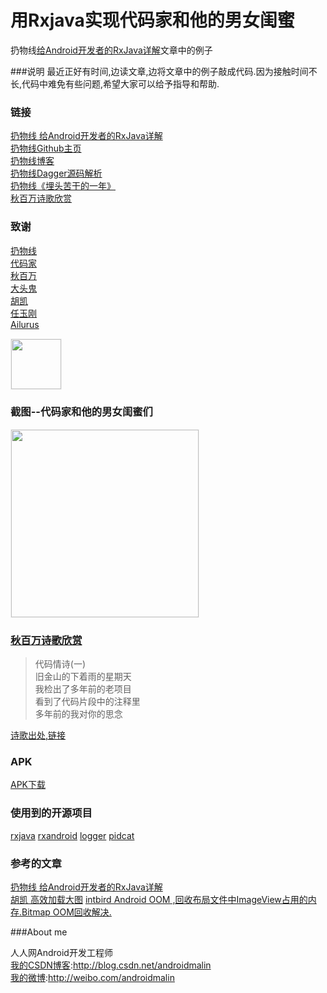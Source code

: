 # 用Rxjava实现代码家和他的男女闺蜜
扔物线[给Android开发者的RxJava详解](http://gank.io/post/560e15be2dca930e00da1083)文章中的例子

###说明
最近正好有时间,边读文章,边将文章中的例子敲成代码.因为接触时间不长,代码中难免有些问题,希望大家可以给予指导和帮助.<br/>

### 链接
[扔物线 给Android开发者的RxJava详解](http://gank.io/post/560e15be2dca930e00da1083)<br/>
[扔物线Github主页](https://github.com/rengwuxian)<br/>
[扔物线博客](http://www.rengwuxian.com)<br/>
[扔物线Dagger源码解析](http://a.codekk.com/detail/Android/%E6%89%94%E7%89%A9%E7%BA%BF/Dagger%20%E6%BA%90%E7%A0%81%E8%A7%A3%E6%9E%90)<br/>
[扔物线《埋头苦干的一年》](https://github.com/aosp-exchange-group/fuck-2014-flirt-2015/blob/master/1/rengwuxian.md)<br/>
[秋百万诗歌欣赏](http://weibo.com/p/1001603907193945642719)

### 致谢
[扔物线](https://github.com/rengwuxian)<br/>
[代码家](https://github.com/daimajia)<br/>
[秋百万](https://github.com/liaohuqiu)<br/>
[大头鬼](https://github.com/lzyzsd)<br/>
[胡凯](https://github.com/kesenhoo)<br/>
[任玉刚](https://github.com/singwhatiwanna)<br/>
[Ailurus](https://github.com/liangzhitao)<br/>

<div><img src='https://github.com/androidmalin/RengwuxianRxjava/blob/master/app/src/main/res/mipmap-xhdpi/rengwuxian.jpg' width="80px" style='border: #f1f1f1 solid 1px'/></div>


### 截图--代码家和他的男女闺蜜们

<div><img src='https://github.com/androidmalin/RengwuxianRxjava/blob/master/screenshots/daimajia_girl_friends.png' width="300px" style='border: #f1f1f1 solid 1px'/></div>

### [秋百万诗歌欣赏](http://weibo.com/p/1001603907193945642719)
>代码情诗(一)<br/>
>旧金山的下着雨的星期天<br/>
>我检出了多年前的老项目<br/>
>看到了代码片段中的注释里<br/>
>多年前的我对你的思念<br/>

[诗歌出处,链接](http://weibo.com/p/1001603907193945642719)



### APK
[APK下载](https://raw.githubusercontent.com/androidmalin/RengwuxianRxjava/master/apk/rengwuxianrxjava.apk)<br/>



### 使用到的开源项目
[rxjava](https://github.com/ReactiveX/RxJava)
[rxandroid](https://github.com/ReactiveX/rxandroid)
[logger](https://github.com/orhanobut/logger)
[pidcat](https://github.com/JakeWharton/pidcat)

### 参考的文章
[扔物线 给Android开发者的RxJava详解](http://gank.io/post/560e15be2dca930e00da1083)<br/>
[胡凯 高效加载大图](http://hukai.me/android-training-course-in-chinese/graphics/displaying-bitmaps/load-bitmap.html)
[intbird Android OOM ,回收布局文件中ImageView占用的内存.Bitmap OOM回收解决.](http://blog.csdn.net/intbird/article/details/19905549)



###About me

人人网Android开发工程师<br/>
[我的CSDN博客](http://blog.csdn.net/androidmalin):http://blog.csdn.net/androidmalin<br/>
[我的微博](http://weibo.com/androidmalin):http://weibo.com/androidmalin<br/>